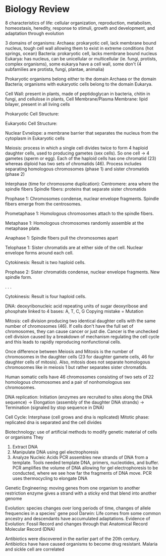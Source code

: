 # Biology Review

8 characteristics of life:
cellular organization, reproduction, metabolism, homeostasis, heredity, response to stimuli, growth and development, and adaptation through evolution

3 domains of organisms:
Archaea:
prokaryotic cell, lack membrane bound nucleus, tough cell wall allowing them to exist in extreme conditions (hot springs, ocean)
Bacteria: prokaryotic cell, lacks membrane bound nucleus 
Eukarya: has nucleus, can be unicellular or multicellular (ie. fungi, protists, complex organisms), some eukarya have a cell wall, some don't (4 subfamilies are protista, fungi, plantae, animalia)

Prokaryotic organisms belong either to the domain Archaea or the domain Bacteria; organisms with eukaryotic cells belong to the domain Eukarya.

Cell Wall: present in plants, made of peptidoglycan in bacteria, chitin in fungi, and cellulose in plants, 
Cell Membrane/Plasma Membrane: lipid bilayer, present in all living cells

Prokaryotic Cell Structure:

Eukaryotic Cell Structure:

Nuclear Evnelope: a membrane barrier that separates the nucleus from the cytoplasm in Eukaryotic cells

Meiosis: process in which a single cell divides twice to form 4 haploid daughter cells, used to producing gametes (sex cells). So one cell -> 4 gametes (sperm or egg). Each of the haploid cells has one chromatid (23) whereas diploid has two sets of chromatids (46).
Process includes separating homologous chromosomes (phase 1) and sister chromatids (phase 2)

Interphase (time for chromosome duplication):
Centromere: area where the spindle fibers
Spindle fibers: proteins that separate sister chromatids

Prophase 1: 
Chromosomes condense, nuclear envelope fragments. Spindle fibers emerge from the centrosomes.

Prometaphase 1:
Homologous chromosomes attach to the spindle fibers. 

Metaphase 1:
Homologous chromosomes randomly assemble at the metaphase plate.

Anaphase 1:
Spindle fibers pull the chromosomes apart

Telophase 1:
Sister chromatids are at either side of the cell. Nuclear envelope forms around each cell.

Cytokinesis:
Result is two haploid cells.

Prophase 2:
Sister chromatids condense, nuclear envelope fragments. New spindle form.

.
.
.

Cytokinesis:
Result is four haploid cells.

DNA: deoxyribonucleic acid
repeating units of sugar deoxyribose and phosphate linked to 4 bases: A, T, C, G
Copying mistake = Mutation

Mitosis: cell division producing two identical daughter cells with the same number of chromosomes (46). If cells don't have the full set of chromosomes, they can cause cancer or just die. Cancer is the unchecked cell division caused by a breakdown of mechanism regulating the cell cycle and this leads to rapidly reproducing nonfunctional cells.

Once difference between Meiosis and Mitosis is the number of chromosomes in the daughter cells (23 for daughter gamete cells, 46 for daughter cells of mitosis). Also, mitosis does not separate homologous chromosomes like in meiosis 1 but rather separates sister chromatids.

Human somatic cells have 46 chromosomes consisting of two sets of 22 homologous chromosomes and a pair of nonhomologous sex chromosomes.

DNA replication:
Initiation (enzymes are recruited to sites along the DNA sequence) -> Elongation (assembly of the daughter DNA strands) -> Termination (signaled by stop sequence in DNA)


Cell Cycle:
Interphase (cell grows and dna is replicated)
Mitotic phase: replicated dna is separated and the cell divides


Biotechnology: use of artificial methods to modify genetic material of cells or organisms
They
1. Extract DNA
2. Manipulate DNA using gel electrophoresis
3. Analyze Nucleic Acids
PCR assembles new strands of DNA from a template. Tools needed template DNA, primers, nucleotides, and buffer.
PCR amplifies the volume of DNA allowing for gel electrophoresis to be conducted, where we see how far the fragments of DNA move.
PCR uses thermocycling to elongate DNA

Genetic Engineering: moving genes from one organism to another
restriction enzyme gives a strand with a sticky end that blend into another genome

Evolution:
species changes over long periods of time, changes of allele frequencies in a species' gene pool
Darwin: Life comes from some common ancestry and descendants have accumulated adaptations.
Evidence of Evolution:
Fossil Record and changes through that
Anatomical Record
Molecular Record (DNA)

Antibiotics were discovered in the earlier part of the 20th century. Antibiotics have have caused organisms to become drug resistant.
Malaria and sickle cell are correlated



